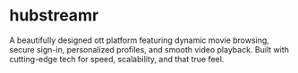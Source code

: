 # hubstreamr
A beautifully designed ott platform featuring dynamic movie browsing, secure sign-in, personalized profiles, and smooth video playback. Built with cutting-edge tech for speed, scalability, and that true feel.
